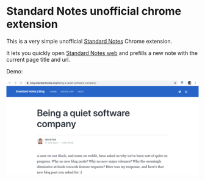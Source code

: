 Standard Notes unofficial chrome extension
==========================================

This is a very simple unofficial [Standard Notes](https://standardnotes.org/) Chrome extension.

It lets you quickly open [Standard Notes web](https://app.standardnotes.org/) and prefills a new note with the current page title and url.

Demo:

![](./images/demo.gif)
